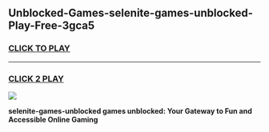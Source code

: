 
## Unblocked-Games-selenite-games-unblocked-Play-Free-3gca5
<h3>
<a href="https://premium76.site?title=selenite-games-unblocked&ref=23A">CLICK TO PLAY</a></h3>
<hr>

<h3>
<a href="https://premium76.site?title=selenite-games-unblocked&ref=23A">CLICK 2 PLAY</a>
  
</h3>

<a href="https://premium76.site?title=selenite-games-unblocked&ref=23A"><img src="https://clearcache.store/games.png"></a>


**selenite-games-unblocked games unblocked: Your Gateway to Fun and Accessible Online Gaming**
